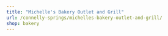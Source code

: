```yaml
---
title: "Michelle's Bakery Outlet and Grill"
url: /connelly-springs/michelles-bakery-outlet-and-grill/
shop: bakery
---
```

